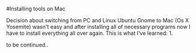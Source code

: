 #Installing tools on Mac


Decision about switching from PC and Linux Ubuntu Gnome to Mac (Os X Yosemite) wasn't easy and after installing all of necessary programs now I have to install everything all over again.
This is what I've learned:
  1.

  to be continued..
